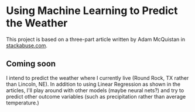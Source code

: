 # Using Machine Learning to Predict the Weather
This project is based on a three-part article written by Adam McQuistan in [stackabuse.com](http://stackabuse.com/using-machine-learning-to-predict-the-weather-part-1/).

## Coming soon
I intend to predict the weather where I currently live (Round Rock, TX rather than Lincoln, NE). In addition to using Linear Regression as shown in the articles, I'll play around with other models (maybe neural nets?) and try to predict other outcome variables (such as precipitation rather than average temperature.)
